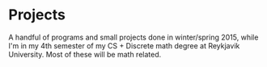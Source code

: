 # Projects
A handful of programs and small projects done in winter/spring 2015, while I'm in my 4th semester of my CS + Discrete math degree at Reykjavik University. Most of these will be math related.
